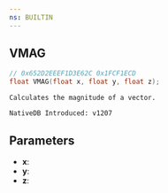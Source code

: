 ```yaml
---
ns: BUILTIN
---
```

## VMAG

```c
// 0x652D2EEEF1D3E62C 0x1FCF1ECD
float VMAG(float x, float y, float z);
```

```
Calculates the magnitude of a vector.

NativeDB Introduced: v1207
```

## Parameters
* **x**:
* **y**:
* **z**:
